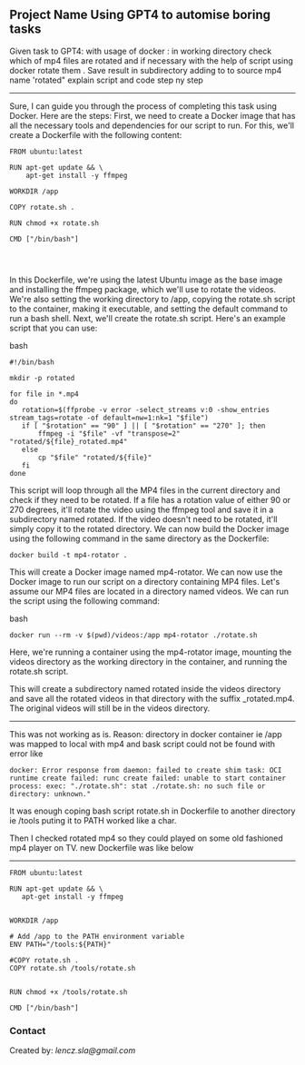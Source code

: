 ## Project Name Using GPT4 to automise boring tasks
Given task to GPT4: with usage of  docker : in working directory check which of mp4 files are rotated and  if necessary  with the help of script using docker rotate them . Save result in subdirectory adding to to source mp4 name 'rotated" explain script and code step ny step

---



Sure, I can guide you through the process of completing this task using Docker. Here are the steps:
First, we need to create a Docker image that has all the necessary tools and dependencies for our script to run. For this, we'll create a Dockerfile with the following content:



```
FROM ubuntu:latest

RUN apt-get update && \
    apt-get install -y ffmpeg

WORKDIR /app

COPY rotate.sh .

RUN chmod +x rotate.sh

CMD ["/bin/bash"]


 
 ```


In this Dockerfile, we're using the latest Ubuntu image as the base image and installing the ffmpeg package, which we'll use to rotate the videos. We're also setting the working directory to /app, copying the rotate.sh script to the container, making it executable, and setting the default command to run a bash shell.
Next, we'll create the rotate.sh script. Here's an example script that you can use:




bash
 ```
#!/bin/bash

mkdir -p rotated

for file in *.mp4
do
    rotation=$(ffprobe -v error -select_streams v:0 -show_entries stream_tags=rotate -of default=nw=1:nk=1 "$file")
    if [ "$rotation" == "90" ] || [ "$rotation" == "270" ]; then
        ffmpeg -i "$file" -vf "transpose=2" "rotated/${file}_rotated.mp4"
    else
        cp "$file" "rotated/${file}"
    fi
done
 ```



This script will loop through all the MP4 files in the current directory and check if they need to be rotated. If a file has a rotation value of either 90 or 270 degrees, it'll rotate the video using the ffmpeg tool and save it in a subdirectory named rotated. If the video doesn't need to be rotated, it'll simply copy it to the rotated directory.
We can now build the Docker image using the following command in the same directory as the Dockerfile:




 ```
docker build -t mp4-rotator .
 ```
This will create a Docker image named mp4-rotator.
We can now use the Docker image to run our script on a directory containing MP4 files. Let's assume our MP4 files are located in a directory named videos. We can run the script using the following command:




bash
 ```
docker run --rm -v $(pwd)/videos:/app mp4-rotator ./rotate.sh
 ```



Here, we're running a container using the mp4-rotator image, mounting the videos directory as the working directory in the container, and running the rotate.sh script.

This will create a subdirectory named rotated inside the videos directory and save all the rotated videos in that directory with the suffix _rotated.mp4. The original videos will still be in the videos directory.


---

This was not working as is.
Reason: directory in docker container ie /app was mapped to local with mp4 and bask script could not be found with error like 



 ``` 
 docker: Error response from daemon: failed to create shim task: OCI runtime create failed: runc create failed: unable to start container process: exec: "./rotate.sh": stat ./rotate.sh: no such file or directory: unknown."
 ```


 It was enough coping bash script rotate.sh in Dockerfile  to another directory ie /tools
 puting it to PATH worked like a char.
 
 

Then I checked rotated mp4 so they could played on some old fashioned mp4 player on TV.
new Dockerfile was like below



---




 ```
 FROM ubuntu:latest

RUN apt-get update && \
    apt-get install -y ffmpeg


WORKDIR /app

# Add /app to the PATH environment variable
ENV PATH="/tools:${PATH}"

#COPY rotate.sh .
COPY rotate.sh /tools/rotate.sh


RUN chmod +x /tools/rotate.sh

CMD ["/bin/bash"]
 ```



### Contact
Created by: _lencz.sla@gmail.com_

